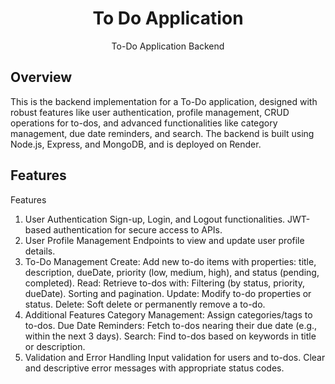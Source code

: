 <h1 align="center">To Do Application</h1>

<p align="center">
</p>

<p align="center">
To-Do Application Backend
</p>


## Overview

This is the backend implementation for a To-Do application, designed with robust features like user authentication, profile management, CRUD operations for to-dos, and advanced functionalities like category management, due date reminders, and search. The backend is built using Node.js, Express, and MongoDB, and is deployed on Render.


## Features

Features
1. User Authentication
Sign-up, Login, and Logout functionalities.
JWT-based authentication for secure access to APIs.
2. User Profile Management
Endpoints to view and update user profile details.
3. To-Do Management
Create: Add new to-do items with properties:
title, description, dueDate, priority (low, medium, high), and status (pending, completed).
Read: Retrieve to-dos with:
Filtering (by status, priority, dueDate).
Sorting and pagination.
Update: Modify to-do properties or status.
Delete: Soft delete or permanently remove a to-do.
4. Additional Features
Category Management: Assign categories/tags to to-dos.
Due Date Reminders: Fetch to-dos nearing their due date (e.g., within the next 3 days).
Search: Find to-dos based on keywords in title or description.
5. Validation and Error Handling
Input validation for users and to-dos.
Clear and descriptive error messages with appropriate status codes.